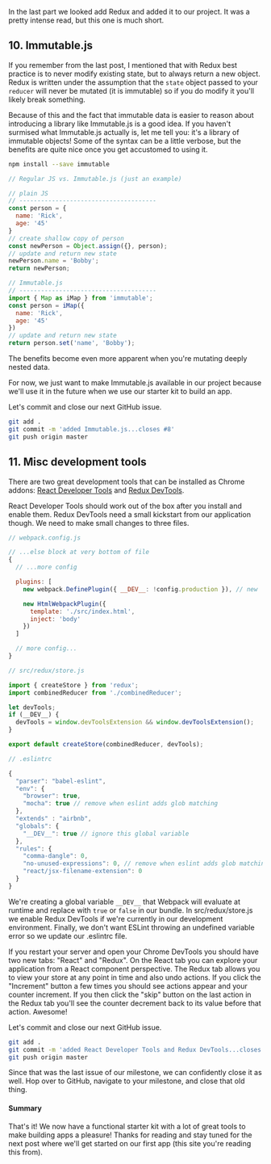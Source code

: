 In the last part we looked add Redux and added it to our project.  It was a pretty intense read, but this one is much short.

## 10. Immutable.js
If you remember from the last post, I mentioned that with Redux best practice is to never modify existing state, but to always return a new object.  Redux is written under the assumption that the `state` object passed to your `reducer` will never be mutated (it is immutable) so if you do modify it you'll likely break something.

Because of this and the fact that immutable data is easier to reason about introducing a library like Immutable.js is a good idea.  If you haven't surmised what Immutable.js actually is, let me tell you: it's a library of immutable objects!  Some of the syntax can be a little verbose, but the benefits are quite nice once you get accustomed to using it.

```bash
npm install --save immutable
```

```javascript
// Regular JS vs. Immutable.js (just an example)

// plain JS
// --------------------------------------
const person = {
  name: 'Rick',
  age: '45'
}
// create shallow copy of person
const newPerson = Object.assign({}, person);
// update and return new state
newPerson.name = 'Bobby';
return newPerson;

// Immutable.js
// --------------------------------------
import { Map as iMap } from 'immutable';
const person = iMap({
  name: 'Rick',
  age: '45'
})
// update and return new state
return person.set('name', 'Bobby');

```

The benefits become even more apparent when you're mutating deeply nested data.

For now, we just want to make Immutable.js available in our project because we'll use it in the future when we use our starter kit to build an app.

Let's commit and close our next GitHub issue.

```bash
git add .
git commit -m 'added Immutable.js...closes #8'
git push origin master
```

## 11. Misc development tools
There are two great development tools that can be installed as Chrome addons: [React Developer Tools](https://chrome.google.com/webstore/detail/react-developer-tools/fmkadmapgofadopljbjfkapdkoienihi?hl=en) and [Redux DevTools](https://chrome.google.com/webstore/detail/redux-devtools/lmhkpmbekcpmknklioeibfkpmmfibljd?hl=en).

React Developer Tools should work out of the box after you install and enable them.  Redux DevTools need a small kickstart from our application though.  We need to make small changes to three files.  

```javascript
// webpack.config.js

// ...else block at very bottom of file
{
  // ...more config

  plugins: [
    new webpack.DefinePlugin({ __DEV__: !config.production }), // new

    new HtmlWebpackPlugin({
      template: './src/index.html',
      inject: 'body'
    })
  ]

  // more config...
}

```

```javascript
// src/redux/store.js

import { createStore } from 'redux';
import combinedReducer from './combinedReducer';

let devTools;
if (__DEV__) {
  devTools = window.devToolsExtension && window.devToolsExtension();
}

export default createStore(combinedReducer, devTools);

```

```javascript
// .eslintrc

{
  "parser": "babel-eslint",
  "env": {
    "browser": true,
    "mocha": true // remove when eslint adds glob matching
  },
  "extends" : "airbnb",
  "globals": {
    "__DEV__": true // ignore this global variable
  },
  "rules": {
    "comma-dangle": 0,
    "no-unused-expressions": 0, // remove when eslint adds glob matching
    "react/jsx-filename-extension": 0
  }
}
```

We're creating a global variable `__DEV__` that Webpack will evaluate at runtime and replace with `true` or `false` in our bundle.  In src/redux/store.js we enable Redux DevTools if we're currently in our development environment.  Finally, we don't want ESLint throwing an undefined variable error so we update our .eslintrc file.

If you restart your server and open your Chrome DevTools you should have two new tabs: "React" and "Redux".  On the React tab you can explore your application from a React component perspective.  The Redux tab allows you to view your store at any point in time and also undo actions.  If you click the "Increment" button a few times you should see actions appear and your counter increment.  If you then click the "skip" button on the last action in the Redux tab you'll see the counter decrement back to its value before that action.  Awesome!

Let's commit and close our next GitHub issue.

```bash
git add .
git commit -m 'added React Developer Tools and Redux DevTools...closes #9'
git push origin master
```

Since that was the last issue of our milestone, we can confidently close it as well.  Hop over to GitHub, navigate to your milestone, and close that old thing.

#### Summary
That's it!  We now have a functional starter kit with a lot of great tools to make building apps a pleasure!  Thanks for reading and stay tuned for the next post where we'll get started on our first app (this site you're reading this from).
